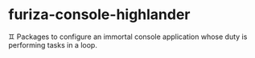 # furiza-console-highlander
:gemini: Packages to configure an immortal console application whose duty is performing tasks in a loop.
